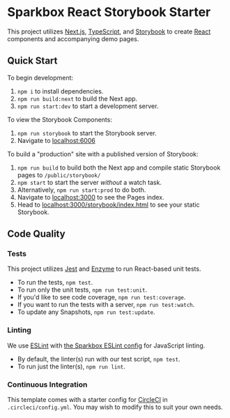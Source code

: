 # Sparkbox React Storybook Starter

This project utilizes [Next.js][next], [TypeScript][typescript], and [Storybook][storybook] to create [React][react] components and accompanying demo pages.

## Quick Start

To begin development:

1. `npm i` to install dependencies.
1. `npm run build:next` to build the Next app.
1. `npm run start:dev` to start a development server.

To view the Storybook Components:

1. `npm run storybook` to start the Storybook server.
1. Navigate to [localhost:6006][6006]

To build a "production" site with a published version of Storybook:

1. `npm run build` to build both the Next app and compile static Storybook pages to `/public/storybook/`
1. `npm start` to start the server *without* a watch task.
1. Alternatively, `npm run start:prod` to do both.
1. Navigate to [localhost:3000][3000] to see the Pages index.
1. Head to [localhost:3000/storybook/index.html][3000/storybook] to see your static Storybook.

## Code Quality

### Tests

This project utilizes [Jest][jest] and [Enzyme][enzyme] to run React-based unit tests.

- To run the tests, `npm test`.
- To run only the unit tests, `npm run test:unit`.
- If you'd like to see code coverage, `npm run test:coverage`.
- If you want to run the tests with a server, `npm run test:watch`.
- To update any Snapshots, `npm run test:update`.

### Linting

We use [ESLint][eslint] with [the Sparkbox ESLint config][eslintsparkbox] for JavaScript linting.

- By default, the linter(s) run with our test script, `npm test`.
- To run just the linter(s), `npm run lint`.

### Continuous Integration

This template comes with a starter config for [CircleCI][circleci] in `.circleci/config.yml`. You may wish to modify this to suit your own needs.


[next]: https://nextjs.org/
[storybook]: https://storybook.js.org/
[typescript]: https://www.typescriptlang.org/
[react]: https://reactjs.org/
[3000]: http://localhost:3000/
[3000/storybook]: http://localhost:3000/storybook/index.html
[6006]: http://localhost:6006/
[jest]: https://jestjs.io/en/
[enzyme]: https://enzymejs.github.io/enzyme/docs/guides/jest.html
[eslint]: https://github.com/eslint/eslint
[eslintsparkbox]: https://www.npmjs.com/package/@sparkbox/eslint-config-sparkbox
[circleci]: https://circleci.com/
